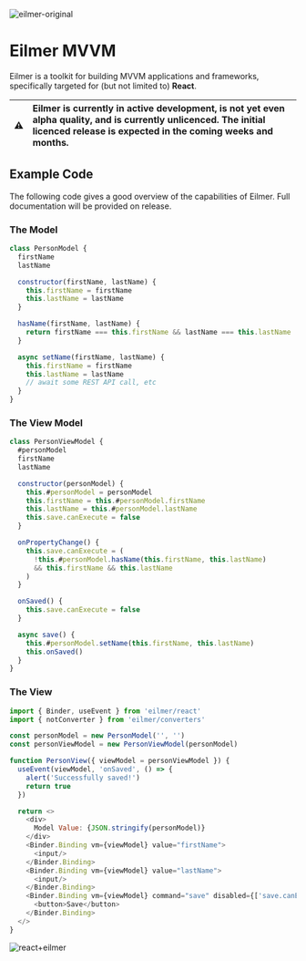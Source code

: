 ![eilmer-original](https://user-images.githubusercontent.com/3416486/169643721-56b09632-9733-41a5-b220-8ea2a0985e30.svg)
# Eilmer MVVM

Eilmer is a toolkit for building MVVM applications and frameworks, specifically targeted for (but not limited to) **React**.

| :warning: | Eilmer is currently in active development, is not yet even alpha quality, and is currently unlicenced. The initial licenced release is expected in the coming weeks and months.
| - |:-|

## Example Code
The following code gives a good overview of the capabilities of Eilmer. Full documentation will be provided on release.

### The Model
```javascript
class PersonModel {
  firstName
  lastName

  constructor(firstName, lastName) {
    this.firstName = firstName
    this.lastName = lastName
  }

  hasName(firstName, lastName) {
    return firstName === this.firstName && lastName === this.lastName
  }

  async setName(firstName, lastName) {
    this.firstName = firstName
    this.lastName = lastName
    // await some REST API call, etc
  }
}
```
### The View Model
```javascript
class PersonViewModel {
  #personModel
  firstName
  lastName

  constructor(personModel) {
    this.#personModel = personModel
    this.firstName = this.#personModel.firstName
    this.lastName = this.#personModel.lastName
    this.save.canExecute = false
  }

  onPropertyChange() {
    this.save.canExecute = (
      !this.#personModel.hasName(this.firstName, this.lastName)
      && this.firstName && this.lastName
    )
  }

  onSaved() {
    this.save.canExecute = false
  }

  async save() {
    this.#personModel.setName(this.firstName, this.lastName)
    this.onSaved()
  }
}
```
### The View
```javascript
import { Binder, useEvent } from 'eilmer/react'
import { notConverter } from 'eilmer/converters'

const personModel = new PersonModel('', '')
const personViewModel = new PersonViewModel(personModel)

function PersonView({ viewModel = personViewModel }) {
  useEvent(viewModel, 'onSaved', () => {
    alert('Successfully saved!')
    return true
  })

  return <>
    <div>
      Model Value: {JSON.stringify(personModel)}
    </div>
    <Binder.Binding vm={viewModel} value="firstName">
      <input/>
    </Binder.Binding>
    <Binder.Binding vm={viewModel} value="lastName">
      <input/>
    </Binder.Binding>
    <Binder.Binding vm={viewModel} command="save" disabled={['save.canExecute', notConverter]}>
      <button>Save</button>
    </Binder.Binding>
  </>
}
```
![react+eilmer](https://user-images.githubusercontent.com/3416486/169643780-e3110ace-221b-4047-a530-43ef6286c961.svg)
